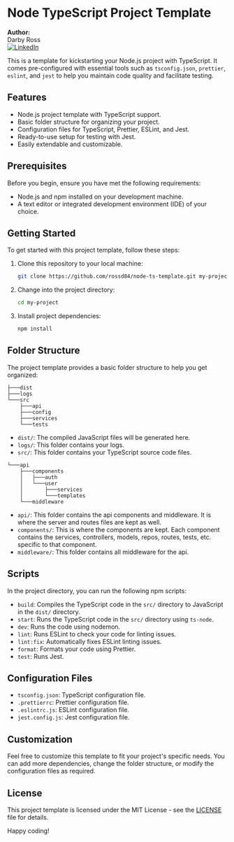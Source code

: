 # Node TypeScript Project Template

__Author:__<br>
Darby Ross<br>
[![LinkedIn](https://img.shields.io/badge/LinkedIn-0077B5?style=for-the-badge&logo=linkedin&logoColor=white)](https://www.linkedin.com/in/darby-ross/)

This is a template for kickstarting your Node.js project with TypeScript. It comes pre-configured with essential tools such as `tsconfig.json`, `prettier`, `eslint`, and `jest` to help you maintain code quality and facilitate testing.

## Features

- Node.js project template with TypeScript support.
- Basic folder structure for organizing your project.
- Configuration files for TypeScript, Prettier, ESLint, and Jest.
- Ready-to-use setup for testing with Jest.
- Easily extendable and customizable.

## Prerequisites

Before you begin, ensure you have met the following requirements:

- Node.js and npm installed on your development machine.
- A text editor or integrated development environment (IDE) of your choice.

## Getting Started

To get started with this project template, follow these steps:

1. Clone this repository to your local machine:

   ```bash
   git clone https://github.com/rossd84/node-ts-template.git my-project
   ```

2. Change into the project directory:

   ```bash
   cd my-project
   ```

3. Install project dependencies:

   ```bash
   npm install
   ```

## Folder Structure

The project template provides a basic folder structure to help you get organized:

```
├───dist
├───logs
└───src
    ├───api
    ├───config
    ├───services
    └───tests
```
- `dist/`: The compiled JavaScript files will be generated here.
- `logs/`: This folder contains your logs.
- `src/`: This folder contains your TypeScript source code files.


```
└───api
    ├───components
    │   ├───auth
    │   └───user
    │       ├───services
    │       └───templates
    └───middleware
```
- `api/`: This folder contains the api components and middleware. It is where the server and routes files are kept as well.
- `components/`: This is where the components are kept. Each component contains the services, controllers, models, repos, routes, tests, etc. specific to that component.
- `middleware/`: This folder contains all middleware for the api.

## Scripts

In the project directory, you can run the following npm scripts:

- `build`: Compiles the TypeScript code in the `src/` directory to JavaScript in the `dist/` directory.
- `start`: Runs the TypeScript code in the `src/` directory using `ts-node`.
- `dev`: Runs the code using nodemon.
- `lint`: Runs ESLint to check your code for linting issues.
- `lint:fix`: Automatically fixes ESLint linting issues.
- `format`: Formats your code using Prettier.
- `test`: Runs Jest.

## Configuration Files

- `tsconfig.json`: TypeScript configuration file.
- `.prettierrc`: Prettier configuration file.
- `.eslintrc.js`: ESLint configuration file.
- `jest.config.js`: Jest configuration file.

## Customization

Feel free to customize this template to fit your project's specific needs. You can add more dependencies, change the folder structure, or modify the configuration files as required.

## License

This project template is licensed under the MIT License - see the [LICENSE](LICENSE) file for details.

Happy coding!

